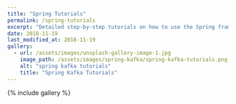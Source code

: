 ```yaml
---
title: "Spring Tutorials"
permalink: /spring-tutorials
excerpt: "Detailed step-by-step tutorials on how to use the Spring framework."
date: 2018-11-19
last_modified_at: 2018-11-19
gallery:
  - url: /assets/images/unsplash-gallery-image-1.jpg
    image_path: /assets/images/spring-kafka/spring-kafka-tutorials.png
    alt: "spring kafka tutorials"
    title: "Spring Kafka Tutorials"
---
```


{% include gallery %}
